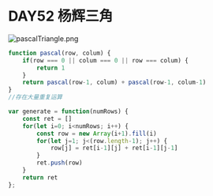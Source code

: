 # DAY52 杨辉三角
![pascalTriangle.png](https://media.haochen.me/pascalTriangle.png)
```js
function pascal(row, colum) {
    if(row === 0 || colum === 0 || row === colum) {
        return 1
    }
    return pascal(row-1, colum) + pascal(row-1, colum-1)
}
//存在大量重复运算
```

```js
var generate = function(numRows) {
    const ret = []
    for(let i=0; i<numRows; i++) {
        const row = new Array(i+1).fill(i)
        for(let j=1; j<(row.length-1); j++) {
            row[j] = ret[i-1][j] + ret[i-1][j-1]
        }
        ret.push(row) 
    }
    return ret
};
```
